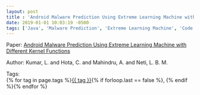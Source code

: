 ```yaml
---
layout: post
title : 'Android Malware Prediction Using Extreme Learning Machine with Different Kernel Functions'
date: 2019-01-01 10:03:19 -0500
tags: ['Java', 'Malware Prediction', 'Extreme Learning Machine', 'Code metrics']
---
```

Paper: [Android Malware Prediction Using Extreme Learning Machine with Different Kernel Functions](https://doi.org/10.1145/3340422.3343639)

Author: Kumar, L. and Hota, C. and Mahindru, A. and Neti, L. B. M.




 Tags:  
        <span>{% for tag in page.tags %}<a href="/tags/#{{ tag | slugify }}">{{ tag }}</a>{% if forloop.last == false %}, {% endif %}{% endfor %}</span>
